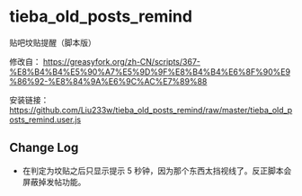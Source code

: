 # tieba_old_posts_remind
贴吧坟贴提醒（脚本版）

修改自： https://greasyfork.org/zh-CN/scripts/367-%E8%B4%B4%E5%90%A7%E5%9D%9F%E8%B4%B4%E6%8F%90%E9%86%92-%E8%84%9A%E6%9C%AC%E7%89%88

安装链接： https://github.com/Liu233w/tieba_old_posts_remind/raw/master/tieba_old_posts_remind.user.js

## Change Log
- 在判定为坟贴之后只显示提示 5 秒钟，因为那个东西太挡视线了。反正脚本会屏蔽掉发帖功能。
